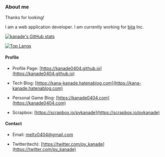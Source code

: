 ### About me

Thanks for looking!

I am a web application developer. I am currently working for [bita](https://bita.jp) Inc.

[![kanade's GitHub stats](https://github-readme-stats.vercel.app/api?username=kanade0404&theme=cobalt)](https://github.com/anuraghazra/github-readme-stats)

[![Top Langs](https://github-readme-stats.vercel.app/api/top-langs/?username=kanade0404&layout=compact)](https://github.com/anuraghazra/github-readme-stats)

#### Profile

- Profile Page: [https://kanade0404.github.io](https://kanade0404.github.io)

- Tech Blog: [https://kana-kanade.hatenablog.com](https://kana-kanade.hatenablog.com)

- Personal Game Blog: [https://kanade0404.com](https://kanade0404.com)

- Scrapbox: [https://scrapbox.io/pykanade](https://scrapbox.io/pykanade)

#### Contact

- Email: [melty0404@gmail.com](mailto:melty0404@gmail.com)

- Twitter(tech): [https://twitter.com/py_kanade](https://twitter.com/py_kanade)
